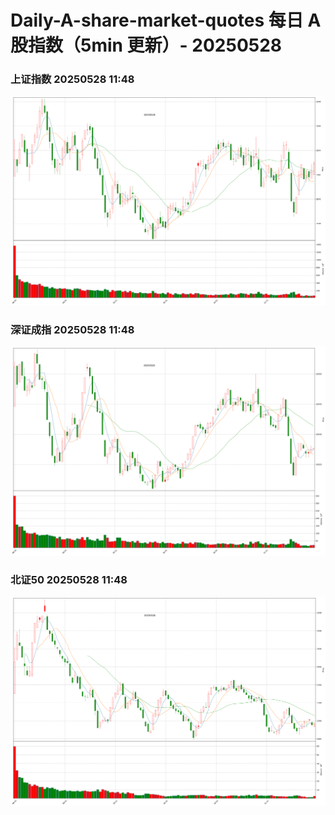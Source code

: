
# Daily-A-share-market-quotes 每日 A 股指数（5min 更新）- 20250528

### 上证指数 20250528 11:48
![](./fig/2025/5/20250528-sh000001.png)

### 深证成指 20250528 11:48
![](./fig/2025/5/20250528-sz399001.png)

### 北证50 20250528 11:48
![](./fig/2025/5/20250528-bj899050.png)
